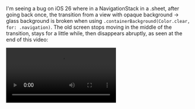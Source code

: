 I'm seeing a bug on iOS 26 where in a NavigationStack in a .sheet, after going back once, the transition from a view with opaque background -> glass background is broken when using `.containerBackground(Color.clear, for: .navigation)`. The old screen stops moving in the middle of the transition, stays for a little while, then disappears abruptly, as seen at the end of this video:

<video src="https://box-swiftui-garden.fra1.cdn.digitaloceanspaces.com/navstack_glass_transition.mov" controls width="300"/>

#### Workaround

Adding a .containerBackground to the opaque view in-between, too, works around the issue:

```
.containerBackground(.background, for: .navigation)
```

#### Bug report

> FB19016414: Unsmooth transition in a NavigationStack inside a .sheet when mixing glass and non-glass backgrounds
>
> When a view with a glass background transitions in over a view with an opaque background in a NavigationStack inside a .sheet, sometimes the view with the opaque background stops moving / stays visible during the transition and then disappears in an instant at the end, leading to a very unsmooth transition.
> 
> Still happening in Beta 8.
> This happens mostly when going back and forth in the nav stack.
> Steps to reproduce: Use the attached example code, go to the list of cities, select a city, go back, select another city -> you'll see the issue.


Example code:

<<< @/Snippets/StuckViewInBackgroundDuringNavStackTransitionExample.swift

#### Backlinks, Discussion

* [Stack Overflow: View Stuck in background during transitions in a NavigationStack with glass backgrounds](https://stackoverflow.com/questions/79759352/view-stuck-in-background-during-transitions-in-a-navigationstack-with-glass-back)